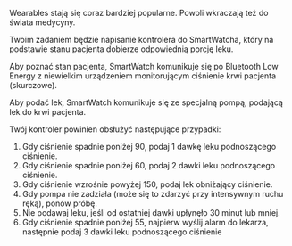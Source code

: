 Wearables stają się coraz bardziej popularne. Powoli wkraczają też do świata medycyny.

Twoim zadaniem będzie napisanie kontrolera do SmartWatcha, który na podstawie stanu pacjenta dobierze odpowiednią porcję
 leku.

Aby poznać stan pacjenta, SmartWatch komunikuje się po Bluetooth Low Energy z niewielkim urządzeniem monitorującym
ciśnienie krwi pacjenta (skurczowe).

Aby podać lek, SmartWatch komunikuje się ze specjalną pompą, podającą lek do krwi pacjenta.

Twój kontroler powinien obsłużyć następujące przypadki:

1. Gdy ciśnienie spadnie poniżej 90, podaj 1 dawkę leku podnoszącego ciśnienie.
2. Gdy ciśnienie spadnie poniżej 60, podaj 2 dawki leku podnoszącego ciśnienie.
3. Gdy ciśnienie wzrośnie powyżej 150, podaj lek obniżający ciśnienie.
5. Gdy pompa nie zadziała (może się to zdarzyć przy intensywnym ruchu ręką), ponów próbę.
6. Nie podawaj leku, jeśli od ostatniej dawki upłynęło 30 minut lub mniej.
7. Gdy ciśnienie spadnie poniżej 55, najpierw wyślij alarm do lekarza, następnie podaj
 3 dawki leku podnoszącego ciśnienie